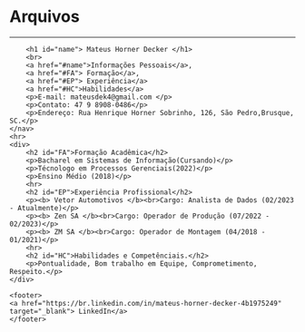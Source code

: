 # Arquivos

<html lang="pt-Br">
<head>
    <title>Mateus Horner Decker</title>
</head>
<body>
    <hr>
    <nav>
        
        <h1 id="name"> Mateus Horner Decker </h1>
        <br>
        <a href="#name">Informações Pessoais</a>, 
        <a href="#FA"> Formação</a>,
        <a href="#EP"> Experiência</a>
        <a href="#HC">Habilidades</a>
        <p>E-mail: mateusdek4@gmail.com </p>
        <p>Contato: 47 9 8908-0486</p>
        <p>Endereço: Rua Henrique Horner Sobrinho, 126, São Pedro,Brusque, SC.</p>        
    </nav>
    <hr>
    <div>
        <h2 id="FA">Formação Acadêmica</h2>
        <p>Bacharel em Sistemas de Informação(Cursando)</p>
        <p>Técnologo em Processos Gerenciais(2022)</p>
        <p>Ensino Médio (2018)</p>
        <hr>
        <h2 id="EP">Experiência Profissional</h2>
        <p><b> Vetor Automotivos </b><br>Cargo: Analista de Dados (02/2023 - Atualmente)</p>
        <p><b> Zen SA </b><br>Cargo: Operador de Produção (07/2022 - 02/2023)</p>
        <p><b> ZM SA </b><br>Cargo: Operador de Montagem (04/2018 - 01/2021)</p>
        <hr>
        <h2 id="HC">Habilidades e Competênciais.</h2>
        <p>Pontualidade, Bom trabalho em Equipe, Comprometimento, Respeito.</p>
    </div>
    
    <footer>
    <a href="https://br.linkedin.com/in/mateus-horner-decker-4b1975249" target="_blank"> LinkedIn</a> 
    </footer>
</body>
</html>
